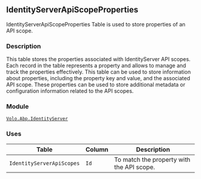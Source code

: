 ## IdentityServerApiScopeProperties

IdentityServerApiScopeProperties Table is used to store properties of an API scope.

### Description

This table stores the properties associated with IdentityServer API scopes. Each record in the table represents a property and allows to manage and track the properties effectively. This table can be used to store information about properties, including the property key and value, and the associated API scope. These properties can be used to store additional metadata or configuration information related to the API scopes.

### Module

[`Volo.Abp.IdentityServer`](../../IdentityServer.md)

### Uses

| Table | Column | Description |
| --- | --- | --- |
| `IdentityServerApiScopes` | `Id` | To match the property with the API scope. |